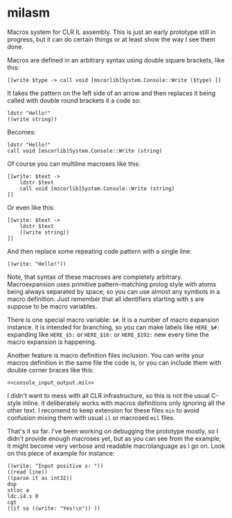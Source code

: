 milasm
======

Macros system for CLR IL assembly. This is just an early prototype still in progress, but it can do certain things or at least show the way I see them done.

Macros are defined in an arbitrary syntax using double square brackets, like this:

    [[write $type -> call void [mscorlib]System.Console::Write ($type) ]]

It takes the pattern on the left side of an arrow and then replaces it being called with double round brackets it a code so:

    ldstr "Hello!"
    ((write string))
    
Becomes:

    ldstr "Hello!"
    call void [mscorlib]System.Console::Write (string)
    
Of course you can multiline macroses like this:

    [[write: $text -> 
	    ldstr $text 
	    call void [mscorlib]System.Console::Write (string) 
    ]]

Or even like this:

    [[write: $text -> 
        ldstr $text 
        ((write string))
    ]]

And then replace some repeating code pattern with a single line:

    ((write: "Hello!"))
    
Note, that syntax of these macroses are completely arbitrary. Macroexpansion uses primitive pattern-matching prolog style with atoms being always separated by space, so you can use almost any symbols in a macro definition. Just remember that all identifiers starting with `$` are suppose to be macro variables. 

There is one special macro variable: `$#`. It is a number of macro expansion instance. it is intended for branching, so you can make labels like `HERE_$#:` expanding like `HERE_$5:` or `HERE_$16:` or `HERE_$192:` new every time the macro expansion is happening.

Another feature is macro definition files inclusion. You can write your macros definition in the same file the code is, or you can include them with double corner braces like this:

    <<console_input_output.mil>>
 
I didn't want to mess with all CLR infrastructure, so this is not the usual C-style inline. it deliberately works with macros definitions only ignoring all the other text. I recomend to keep extension for these files `min` to avoid confusion mixing them with usual `il` or macrosed `mil` files.

That's it so far. I've been working on debugging the prototype mostly, so I didn't provide enough macroses yet, but as you can see from the example, it might become very verbose and readable macrolanguage as I go on. Look on this piece of example for instance:

	((write: "Input positive x: "))
	((read line))
	((parse it as int32))
	dup
	stloc a
	ldc.i4.s 0
	cgt
	((if so ((write: "Yes!\n")) ))
